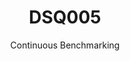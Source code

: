 ---
layout: default
title: DSQ005
subtitle: Continuous Benchmarking
selected: TPC-DS
expanded: Benchmarking
benchmark: /individual_results/DSQ005.html
---
